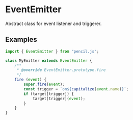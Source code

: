 # EventEmitter

Abstract class for event listener and triggerer.


## Examples

```js
import { EventEmitter } from "pencil.js";

class MyEmitter extends EventEmitter {
    /**
     * @override EventEmitter.prototype.fire
     */
    fire (event) {
        super.fire(event);
        const trigger = `on${capitalize(event.name)}`;
        if (target[trigger]) {
            target[trigger](event);
        }
    }
}
```
